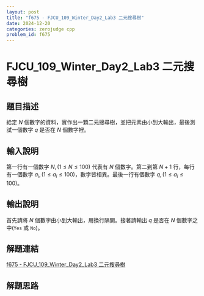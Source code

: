 ```yaml
---
layout: post
title: "f675 - FJCU_109_Winter_Day2_Lab3 二元搜尋樹"
date: 2024-12-20
categories: zerojudge cpp
problem_id: f675
---
```


# FJCU_109_Winter_Day2_Lab3 二元搜尋樹

## 題目描述

給定 $N$ 個數字的資料，實作出一顆二元搜尋樹，並把元素由小到大輸出，最後測試一個數字 $q$ 是否在 $N$ 個數字裡。

## 輸入說明

第一行有一個數字 $N,(1\leq N\leq 100)$ 代表有 $N$ 個數字。第二到第 $N+1$ 行，每行有一個數字 $a_i, (1\leq a_i\leq 100)$，數字皆相異。最後一行有個數字 $q, (1\leq a_i\leq 100)$。

## 輸出說明

首先請將 $N$ 個數字由小到大輸出，用換行隔開。接著請輸出 $q$ 是否在 $N$ 個數字之中(`Yes` 或 `No`)。

## 解題連結

[f675 - FJCU_109_Winter_Day2_Lab3 二元搜尋樹](https://zerojudge.tw/ShowProblem?problemid=f675)

## 解題思路

